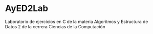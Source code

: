 # AyED2Lab
Laboratorio de ejercicios en C de la materia Algoritmos y Estructura de Datos 2 de la cerrera Ciencias de la Computación
